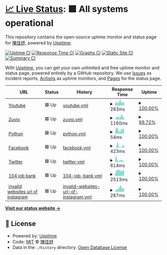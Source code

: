 # [📈 Live Status](https://chen905.github.io/upptime_implement): <!--live status--> **🟩 All systems operational**

This repository contains the open-source uptime monitor and status page for [陳佳妤](https://im.mgt.ncu.edu.tw/), powered by [Upptime](https://github.com/upptime/upptime).

[![Uptime CI](https://github.com/chen905/upptime_implement/workflows/Uptime%20CI/badge.svg)](https://github.com/chen905/upptime_implement/actions?query=workflow%3A%22Uptime+CI%22)
[![Response Time CI](https://github.com/chen905/upptime_implement/workflows/Response%20Time%20CI/badge.svg)](https://github.com/chen905/upptime_implement/actions?query=workflow%3A%22Response+Time+CI%22)
[![Graphs CI](https://github.com/chen905/upptime_implement/workflows/Graphs%20CI/badge.svg)](https://github.com/chen905/upptime_implement/actions?query=workflow%3A%22Graphs+CI%22)
[![Static Site CI](https://github.com/chen905/upptime_implement/workflows/Static%20Site%20CI/badge.svg)](https://github.com/chen905/upptime_implement/actions?query=workflow%3A%22Static+Site+CI%22)
[![Summary CI](https://github.com/chen905/upptime_implement/workflows/Summary%20CI/badge.svg)](https://github.com/chen905/upptime_implement/actions?query=workflow%3A%22Summary+CI%22)

With [Upptime](https://upptime.js.org), you can get your own unlimited and free uptime monitor and status page, powered entirely by a GitHub repository. We use [Issues](https://github.com/chen905/upptime_implement/issues) as incident reports, [Actions](https://github.com/chen905/upptime_implement/actions) as uptime monitors, and [Pages](https://chen905.github.io/upptime_implement) for the status page.

<!--start: status pages-->
<!-- This summary is generated by Upptime (https://github.com/upptime/upptime) -->
<!-- Do not edit this manually, your changes will be overwritten -->
<!-- prettier-ignore -->
| URL | Status | History | Response Time | Uptime |
| --- | ------ | ------- | ------------- | ------ |
| <img alt="" src="https://favicons.githubusercontent.com/www.youtube.com" height="13"> [Youtube](https://www.youtube.com) | 🟩 Up | [youtube.yml](https://github.com/chen905/upptime_implement/commits/HEAD/history/youtube.yml) | <details><summary><img alt="Response time graph" src="./graphs/youtube/response-time-week.png" height="20"> 283ms</summary><br><a href="https://chen905.github.io/upptime_implement/history/youtube"><img alt="Response time 273" src="https://img.shields.io/endpoint?url=https%3A%2F%2Fraw.githubusercontent.com%2Fchen905%2Fupptime_implement%2FHEAD%2Fapi%2Fyoutube%2Fresponse-time.json"></a><br><a href="https://chen905.github.io/upptime_implement/history/youtube"><img alt="24-hour response time 280" src="https://img.shields.io/endpoint?url=https%3A%2F%2Fraw.githubusercontent.com%2Fchen905%2Fupptime_implement%2FHEAD%2Fapi%2Fyoutube%2Fresponse-time-day.json"></a><br><a href="https://chen905.github.io/upptime_implement/history/youtube"><img alt="7-day response time 283" src="https://img.shields.io/endpoint?url=https%3A%2F%2Fraw.githubusercontent.com%2Fchen905%2Fupptime_implement%2FHEAD%2Fapi%2Fyoutube%2Fresponse-time-week.json"></a><br><a href="https://chen905.github.io/upptime_implement/history/youtube"><img alt="30-day response time 273" src="https://img.shields.io/endpoint?url=https%3A%2F%2Fraw.githubusercontent.com%2Fchen905%2Fupptime_implement%2FHEAD%2Fapi%2Fyoutube%2Fresponse-time-month.json"></a><br><a href="https://chen905.github.io/upptime_implement/history/youtube"><img alt="1-year response time 273" src="https://img.shields.io/endpoint?url=https%3A%2F%2Fraw.githubusercontent.com%2Fchen905%2Fupptime_implement%2FHEAD%2Fapi%2Fyoutube%2Fresponse-time-year.json"></a></details> | <details><summary><a href="https://chen905.github.io/upptime_implement/history/youtube">100.00%</a></summary><a href="https://chen905.github.io/upptime_implement/history/youtube"><img alt="All-time uptime 100.00%" src="https://img.shields.io/endpoint?url=https%3A%2F%2Fraw.githubusercontent.com%2Fchen905%2Fupptime_implement%2FHEAD%2Fapi%2Fyoutube%2Fuptime.json"></a><br><a href="https://chen905.github.io/upptime_implement/history/youtube"><img alt="24-hour uptime 100.00%" src="https://img.shields.io/endpoint?url=https%3A%2F%2Fraw.githubusercontent.com%2Fchen905%2Fupptime_implement%2FHEAD%2Fapi%2Fyoutube%2Fuptime-day.json"></a><br><a href="https://chen905.github.io/upptime_implement/history/youtube"><img alt="7-day uptime 100.00%" src="https://img.shields.io/endpoint?url=https%3A%2F%2Fraw.githubusercontent.com%2Fchen905%2Fupptime_implement%2FHEAD%2Fapi%2Fyoutube%2Fuptime-week.json"></a><br><a href="https://chen905.github.io/upptime_implement/history/youtube"><img alt="30-day uptime 100.00%" src="https://img.shields.io/endpoint?url=https%3A%2F%2Fraw.githubusercontent.com%2Fchen905%2Fupptime_implement%2FHEAD%2Fapi%2Fyoutube%2Fuptime-month.json"></a><br><a href="https://chen905.github.io/upptime_implement/history/youtube"><img alt="1-year uptime 100.00%" src="https://img.shields.io/endpoint?url=https%3A%2F%2Fraw.githubusercontent.com%2Fchen905%2Fupptime_implement%2FHEAD%2Fapi%2Fyoutube%2Fuptime-year.json"></a></details>
| <img alt="" src="https://favicons.githubusercontent.com/irs.zuvio.com.tw" height="13"> [Zuvio](https://irs.zuvio.com.tw) | 🟩 Up | [zuvio.yml](https://github.com/chen905/upptime_implement/commits/HEAD/history/zuvio.yml) | <details><summary><img alt="Response time graph" src="./graphs/zuvio/response-time-week.png" height="20"> 1160ms</summary><br><a href="https://chen905.github.io/upptime_implement/history/zuvio"><img alt="Response time 1192" src="https://img.shields.io/endpoint?url=https%3A%2F%2Fraw.githubusercontent.com%2Fchen905%2Fupptime_implement%2FHEAD%2Fapi%2Fzuvio%2Fresponse-time.json"></a><br><a href="https://chen905.github.io/upptime_implement/history/zuvio"><img alt="24-hour response time 623" src="https://img.shields.io/endpoint?url=https%3A%2F%2Fraw.githubusercontent.com%2Fchen905%2Fupptime_implement%2FHEAD%2Fapi%2Fzuvio%2Fresponse-time-day.json"></a><br><a href="https://chen905.github.io/upptime_implement/history/zuvio"><img alt="7-day response time 1160" src="https://img.shields.io/endpoint?url=https%3A%2F%2Fraw.githubusercontent.com%2Fchen905%2Fupptime_implement%2FHEAD%2Fapi%2Fzuvio%2Fresponse-time-week.json"></a><br><a href="https://chen905.github.io/upptime_implement/history/zuvio"><img alt="30-day response time 1192" src="https://img.shields.io/endpoint?url=https%3A%2F%2Fraw.githubusercontent.com%2Fchen905%2Fupptime_implement%2FHEAD%2Fapi%2Fzuvio%2Fresponse-time-month.json"></a><br><a href="https://chen905.github.io/upptime_implement/history/zuvio"><img alt="1-year response time 1192" src="https://img.shields.io/endpoint?url=https%3A%2F%2Fraw.githubusercontent.com%2Fchen905%2Fupptime_implement%2FHEAD%2Fapi%2Fzuvio%2Fresponse-time-year.json"></a></details> | <details><summary><a href="https://chen905.github.io/upptime_implement/history/zuvio">99.72%</a></summary><a href="https://chen905.github.io/upptime_implement/history/zuvio"><img alt="All-time uptime 99.93%" src="https://img.shields.io/endpoint?url=https%3A%2F%2Fraw.githubusercontent.com%2Fchen905%2Fupptime_implement%2FHEAD%2Fapi%2Fzuvio%2Fuptime.json"></a><br><a href="https://chen905.github.io/upptime_implement/history/zuvio"><img alt="24-hour uptime 98.03%" src="https://img.shields.io/endpoint?url=https%3A%2F%2Fraw.githubusercontent.com%2Fchen905%2Fupptime_implement%2FHEAD%2Fapi%2Fzuvio%2Fuptime-day.json"></a><br><a href="https://chen905.github.io/upptime_implement/history/zuvio"><img alt="7-day uptime 99.72%" src="https://img.shields.io/endpoint?url=https%3A%2F%2Fraw.githubusercontent.com%2Fchen905%2Fupptime_implement%2FHEAD%2Fapi%2Fzuvio%2Fuptime-week.json"></a><br><a href="https://chen905.github.io/upptime_implement/history/zuvio"><img alt="30-day uptime 99.93%" src="https://img.shields.io/endpoint?url=https%3A%2F%2Fraw.githubusercontent.com%2Fchen905%2Fupptime_implement%2FHEAD%2Fapi%2Fzuvio%2Fuptime-month.json"></a><br><a href="https://chen905.github.io/upptime_implement/history/zuvio"><img alt="1-year uptime 99.93%" src="https://img.shields.io/endpoint?url=https%3A%2F%2Fraw.githubusercontent.com%2Fchen905%2Fupptime_implement%2FHEAD%2Fapi%2Fzuvio%2Fuptime-year.json"></a></details>
| <img alt="" src="https://favicons.githubusercontent.com/www.python.org" height="13"> [Python](https://www.python.org) | 🟩 Up | [python.yml](https://github.com/chen905/upptime_implement/commits/HEAD/history/python.yml) | <details><summary><img alt="Response time graph" src="./graphs/python/response-time-week.png" height="20"> 54ms</summary><br><a href="https://chen905.github.io/upptime_implement/history/python"><img alt="Response time 66" src="https://img.shields.io/endpoint?url=https%3A%2F%2Fraw.githubusercontent.com%2Fchen905%2Fupptime_implement%2FHEAD%2Fapi%2Fpython%2Fresponse-time.json"></a><br><a href="https://chen905.github.io/upptime_implement/history/python"><img alt="24-hour response time 66" src="https://img.shields.io/endpoint?url=https%3A%2F%2Fraw.githubusercontent.com%2Fchen905%2Fupptime_implement%2FHEAD%2Fapi%2Fpython%2Fresponse-time-day.json"></a><br><a href="https://chen905.github.io/upptime_implement/history/python"><img alt="7-day response time 54" src="https://img.shields.io/endpoint?url=https%3A%2F%2Fraw.githubusercontent.com%2Fchen905%2Fupptime_implement%2FHEAD%2Fapi%2Fpython%2Fresponse-time-week.json"></a><br><a href="https://chen905.github.io/upptime_implement/history/python"><img alt="30-day response time 66" src="https://img.shields.io/endpoint?url=https%3A%2F%2Fraw.githubusercontent.com%2Fchen905%2Fupptime_implement%2FHEAD%2Fapi%2Fpython%2Fresponse-time-month.json"></a><br><a href="https://chen905.github.io/upptime_implement/history/python"><img alt="1-year response time 66" src="https://img.shields.io/endpoint?url=https%3A%2F%2Fraw.githubusercontent.com%2Fchen905%2Fupptime_implement%2FHEAD%2Fapi%2Fpython%2Fresponse-time-year.json"></a></details> | <details><summary><a href="https://chen905.github.io/upptime_implement/history/python">100.00%</a></summary><a href="https://chen905.github.io/upptime_implement/history/python"><img alt="All-time uptime 100.00%" src="https://img.shields.io/endpoint?url=https%3A%2F%2Fraw.githubusercontent.com%2Fchen905%2Fupptime_implement%2FHEAD%2Fapi%2Fpython%2Fuptime.json"></a><br><a href="https://chen905.github.io/upptime_implement/history/python"><img alt="24-hour uptime 100.00%" src="https://img.shields.io/endpoint?url=https%3A%2F%2Fraw.githubusercontent.com%2Fchen905%2Fupptime_implement%2FHEAD%2Fapi%2Fpython%2Fuptime-day.json"></a><br><a href="https://chen905.github.io/upptime_implement/history/python"><img alt="7-day uptime 100.00%" src="https://img.shields.io/endpoint?url=https%3A%2F%2Fraw.githubusercontent.com%2Fchen905%2Fupptime_implement%2FHEAD%2Fapi%2Fpython%2Fuptime-week.json"></a><br><a href="https://chen905.github.io/upptime_implement/history/python"><img alt="30-day uptime 100.00%" src="https://img.shields.io/endpoint?url=https%3A%2F%2Fraw.githubusercontent.com%2Fchen905%2Fupptime_implement%2FHEAD%2Fapi%2Fpython%2Fuptime-month.json"></a><br><a href="https://chen905.github.io/upptime_implement/history/python"><img alt="1-year uptime 100.00%" src="https://img.shields.io/endpoint?url=https%3A%2F%2Fraw.githubusercontent.com%2Fchen905%2Fupptime_implement%2FHEAD%2Fapi%2Fpython%2Fuptime-year.json"></a></details>
| <img alt="" src="https://favicons.githubusercontent.com/www.facebook.com" height="13"> [Facebook](https://www.facebook.com) | 🟩 Up | [facebook.yml](https://github.com/chen905/upptime_implement/commits/HEAD/history/facebook.yml) | <details><summary><img alt="Response time graph" src="./graphs/facebook/response-time-week.png" height="20"> 423ms</summary><br><a href="https://chen905.github.io/upptime_implement/history/facebook"><img alt="Response time 377" src="https://img.shields.io/endpoint?url=https%3A%2F%2Fraw.githubusercontent.com%2Fchen905%2Fupptime_implement%2FHEAD%2Fapi%2Ffacebook%2Fresponse-time.json"></a><br><a href="https://chen905.github.io/upptime_implement/history/facebook"><img alt="24-hour response time 365" src="https://img.shields.io/endpoint?url=https%3A%2F%2Fraw.githubusercontent.com%2Fchen905%2Fupptime_implement%2FHEAD%2Fapi%2Ffacebook%2Fresponse-time-day.json"></a><br><a href="https://chen905.github.io/upptime_implement/history/facebook"><img alt="7-day response time 423" src="https://img.shields.io/endpoint?url=https%3A%2F%2Fraw.githubusercontent.com%2Fchen905%2Fupptime_implement%2FHEAD%2Fapi%2Ffacebook%2Fresponse-time-week.json"></a><br><a href="https://chen905.github.io/upptime_implement/history/facebook"><img alt="30-day response time 377" src="https://img.shields.io/endpoint?url=https%3A%2F%2Fraw.githubusercontent.com%2Fchen905%2Fupptime_implement%2FHEAD%2Fapi%2Ffacebook%2Fresponse-time-month.json"></a><br><a href="https://chen905.github.io/upptime_implement/history/facebook"><img alt="1-year response time 377" src="https://img.shields.io/endpoint?url=https%3A%2F%2Fraw.githubusercontent.com%2Fchen905%2Fupptime_implement%2FHEAD%2Fapi%2Ffacebook%2Fresponse-time-year.json"></a></details> | <details><summary><a href="https://chen905.github.io/upptime_implement/history/facebook">100.00%</a></summary><a href="https://chen905.github.io/upptime_implement/history/facebook"><img alt="All-time uptime 100.00%" src="https://img.shields.io/endpoint?url=https%3A%2F%2Fraw.githubusercontent.com%2Fchen905%2Fupptime_implement%2FHEAD%2Fapi%2Ffacebook%2Fuptime.json"></a><br><a href="https://chen905.github.io/upptime_implement/history/facebook"><img alt="24-hour uptime 100.00%" src="https://img.shields.io/endpoint?url=https%3A%2F%2Fraw.githubusercontent.com%2Fchen905%2Fupptime_implement%2FHEAD%2Fapi%2Ffacebook%2Fuptime-day.json"></a><br><a href="https://chen905.github.io/upptime_implement/history/facebook"><img alt="7-day uptime 100.00%" src="https://img.shields.io/endpoint?url=https%3A%2F%2Fraw.githubusercontent.com%2Fchen905%2Fupptime_implement%2FHEAD%2Fapi%2Ffacebook%2Fuptime-week.json"></a><br><a href="https://chen905.github.io/upptime_implement/history/facebook"><img alt="30-day uptime 100.00%" src="https://img.shields.io/endpoint?url=https%3A%2F%2Fraw.githubusercontent.com%2Fchen905%2Fupptime_implement%2FHEAD%2Fapi%2Ffacebook%2Fuptime-month.json"></a><br><a href="https://chen905.github.io/upptime_implement/history/facebook"><img alt="1-year uptime 100.00%" src="https://img.shields.io/endpoint?url=https%3A%2F%2Fraw.githubusercontent.com%2Fchen905%2Fupptime_implement%2FHEAD%2Fapi%2Ffacebook%2Fuptime-year.json"></a></details>
| <img alt="" src="https://favicons.githubusercontent.com/twitter.com" height="13"> [Twitter](https://twitter.com) | 🟩 Up | [twitter.yml](https://github.com/chen905/upptime_implement/commits/HEAD/history/twitter.yml) | <details><summary><img alt="Response time graph" src="./graphs/twitter/response-time-week.png" height="20"> 614ms</summary><br><a href="https://chen905.github.io/upptime_implement/history/twitter"><img alt="Response time 372" src="https://img.shields.io/endpoint?url=https%3A%2F%2Fraw.githubusercontent.com%2Fchen905%2Fupptime_implement%2FHEAD%2Fapi%2Ftwitter%2Fresponse-time.json"></a><br><a href="https://chen905.github.io/upptime_implement/history/twitter"><img alt="24-hour response time 319" src="https://img.shields.io/endpoint?url=https%3A%2F%2Fraw.githubusercontent.com%2Fchen905%2Fupptime_implement%2FHEAD%2Fapi%2Ftwitter%2Fresponse-time-day.json"></a><br><a href="https://chen905.github.io/upptime_implement/history/twitter"><img alt="7-day response time 614" src="https://img.shields.io/endpoint?url=https%3A%2F%2Fraw.githubusercontent.com%2Fchen905%2Fupptime_implement%2FHEAD%2Fapi%2Ftwitter%2Fresponse-time-week.json"></a><br><a href="https://chen905.github.io/upptime_implement/history/twitter"><img alt="30-day response time 372" src="https://img.shields.io/endpoint?url=https%3A%2F%2Fraw.githubusercontent.com%2Fchen905%2Fupptime_implement%2FHEAD%2Fapi%2Ftwitter%2Fresponse-time-month.json"></a><br><a href="https://chen905.github.io/upptime_implement/history/twitter"><img alt="1-year response time 372" src="https://img.shields.io/endpoint?url=https%3A%2F%2Fraw.githubusercontent.com%2Fchen905%2Fupptime_implement%2FHEAD%2Fapi%2Ftwitter%2Fresponse-time-year.json"></a></details> | <details><summary><a href="https://chen905.github.io/upptime_implement/history/twitter">100.00%</a></summary><a href="https://chen905.github.io/upptime_implement/history/twitter"><img alt="All-time uptime 100.00%" src="https://img.shields.io/endpoint?url=https%3A%2F%2Fraw.githubusercontent.com%2Fchen905%2Fupptime_implement%2FHEAD%2Fapi%2Ftwitter%2Fuptime.json"></a><br><a href="https://chen905.github.io/upptime_implement/history/twitter"><img alt="24-hour uptime 100.00%" src="https://img.shields.io/endpoint?url=https%3A%2F%2Fraw.githubusercontent.com%2Fchen905%2Fupptime_implement%2FHEAD%2Fapi%2Ftwitter%2Fuptime-day.json"></a><br><a href="https://chen905.github.io/upptime_implement/history/twitter"><img alt="7-day uptime 100.00%" src="https://img.shields.io/endpoint?url=https%3A%2F%2Fraw.githubusercontent.com%2Fchen905%2Fupptime_implement%2FHEAD%2Fapi%2Ftwitter%2Fuptime-week.json"></a><br><a href="https://chen905.github.io/upptime_implement/history/twitter"><img alt="30-day uptime 100.00%" src="https://img.shields.io/endpoint?url=https%3A%2F%2Fraw.githubusercontent.com%2Fchen905%2Fupptime_implement%2FHEAD%2Fapi%2Ftwitter%2Fuptime-month.json"></a><br><a href="https://chen905.github.io/upptime_implement/history/twitter"><img alt="1-year uptime 100.00%" src="https://img.shields.io/endpoint?url=https%3A%2F%2Fraw.githubusercontent.com%2Fchen905%2Fupptime_implement%2FHEAD%2Fapi%2Ftwitter%2Fuptime-year.json"></a></details>
| <img alt="" src="https://favicons.githubusercontent.com/www.104.com.tw" height="13"> [104 job bank](https://www.104.com.tw) | 🟩 Up | [104-job-bank.yml](https://github.com/chen905/upptime_implement/commits/HEAD/history/104-job-bank.yml) | <details><summary><img alt="Response time graph" src="./graphs/104-job-bank/response-time-week.png" height="20"> 2513ms</summary><br><a href="https://chen905.github.io/upptime_implement/history/104-job-bank"><img alt="Response time 2665" src="https://img.shields.io/endpoint?url=https%3A%2F%2Fraw.githubusercontent.com%2Fchen905%2Fupptime_implement%2FHEAD%2Fapi%2F104-job-bank%2Fresponse-time.json"></a><br><a href="https://chen905.github.io/upptime_implement/history/104-job-bank"><img alt="24-hour response time 2338" src="https://img.shields.io/endpoint?url=https%3A%2F%2Fraw.githubusercontent.com%2Fchen905%2Fupptime_implement%2FHEAD%2Fapi%2F104-job-bank%2Fresponse-time-day.json"></a><br><a href="https://chen905.github.io/upptime_implement/history/104-job-bank"><img alt="7-day response time 2513" src="https://img.shields.io/endpoint?url=https%3A%2F%2Fraw.githubusercontent.com%2Fchen905%2Fupptime_implement%2FHEAD%2Fapi%2F104-job-bank%2Fresponse-time-week.json"></a><br><a href="https://chen905.github.io/upptime_implement/history/104-job-bank"><img alt="30-day response time 2665" src="https://img.shields.io/endpoint?url=https%3A%2F%2Fraw.githubusercontent.com%2Fchen905%2Fupptime_implement%2FHEAD%2Fapi%2F104-job-bank%2Fresponse-time-month.json"></a><br><a href="https://chen905.github.io/upptime_implement/history/104-job-bank"><img alt="1-year response time 2665" src="https://img.shields.io/endpoint?url=https%3A%2F%2Fraw.githubusercontent.com%2Fchen905%2Fupptime_implement%2FHEAD%2Fapi%2F104-job-bank%2Fresponse-time-year.json"></a></details> | <details><summary><a href="https://chen905.github.io/upptime_implement/history/104-job-bank">100.00%</a></summary><a href="https://chen905.github.io/upptime_implement/history/104-job-bank"><img alt="All-time uptime 100.00%" src="https://img.shields.io/endpoint?url=https%3A%2F%2Fraw.githubusercontent.com%2Fchen905%2Fupptime_implement%2FHEAD%2Fapi%2F104-job-bank%2Fuptime.json"></a><br><a href="https://chen905.github.io/upptime_implement/history/104-job-bank"><img alt="24-hour uptime 100.00%" src="https://img.shields.io/endpoint?url=https%3A%2F%2Fraw.githubusercontent.com%2Fchen905%2Fupptime_implement%2FHEAD%2Fapi%2F104-job-bank%2Fuptime-day.json"></a><br><a href="https://chen905.github.io/upptime_implement/history/104-job-bank"><img alt="7-day uptime 100.00%" src="https://img.shields.io/endpoint?url=https%3A%2F%2Fraw.githubusercontent.com%2Fchen905%2Fupptime_implement%2FHEAD%2Fapi%2F104-job-bank%2Fuptime-week.json"></a><br><a href="https://chen905.github.io/upptime_implement/history/104-job-bank"><img alt="30-day uptime 100.00%" src="https://img.shields.io/endpoint?url=https%3A%2F%2Fraw.githubusercontent.com%2Fchen905%2Fupptime_implement%2FHEAD%2Fapi%2F104-job-bank%2Fuptime-month.json"></a><br><a href="https://chen905.github.io/upptime_implement/history/104-job-bank"><img alt="1-year uptime 100.00%" src="https://img.shields.io/endpoint?url=https%3A%2F%2Fraw.githubusercontent.com%2Fchen905%2Fupptime_implement%2FHEAD%2Fapi%2F104-job-bank%2Fuptime-year.json"></a></details>
| <img alt="" src="https://favicons.githubusercontent.com/www.ingram.com" height="13"> [invalid websites url of instagram](https://www.ingram.com) | 🟩 Up | [invalid-websites-url-of-instagram.yml](https://github.com/chen905/upptime_implement/commits/HEAD/history/invalid-websites-url-of-instagram.yml) | <details><summary><img alt="Response time graph" src="./graphs/invalid-websites-url-of-instagram/response-time-week.png" height="20"> 287ms</summary><br><a href="https://chen905.github.io/upptime_implement/history/invalid-websites-url-of-instagram"><img alt="Response time 287" src="https://img.shields.io/endpoint?url=https%3A%2F%2Fraw.githubusercontent.com%2Fchen905%2Fupptime_implement%2FHEAD%2Fapi%2Finvalid-websites-url-of-instagram%2Fresponse-time.json"></a><br><a href="https://chen905.github.io/upptime_implement/history/invalid-websites-url-of-instagram"><img alt="24-hour response time 315" src="https://img.shields.io/endpoint?url=https%3A%2F%2Fraw.githubusercontent.com%2Fchen905%2Fupptime_implement%2FHEAD%2Fapi%2Finvalid-websites-url-of-instagram%2Fresponse-time-day.json"></a><br><a href="https://chen905.github.io/upptime_implement/history/invalid-websites-url-of-instagram"><img alt="7-day response time 287" src="https://img.shields.io/endpoint?url=https%3A%2F%2Fraw.githubusercontent.com%2Fchen905%2Fupptime_implement%2FHEAD%2Fapi%2Finvalid-websites-url-of-instagram%2Fresponse-time-week.json"></a><br><a href="https://chen905.github.io/upptime_implement/history/invalid-websites-url-of-instagram"><img alt="30-day response time 287" src="https://img.shields.io/endpoint?url=https%3A%2F%2Fraw.githubusercontent.com%2Fchen905%2Fupptime_implement%2FHEAD%2Fapi%2Finvalid-websites-url-of-instagram%2Fresponse-time-month.json"></a><br><a href="https://chen905.github.io/upptime_implement/history/invalid-websites-url-of-instagram"><img alt="1-year response time 287" src="https://img.shields.io/endpoint?url=https%3A%2F%2Fraw.githubusercontent.com%2Fchen905%2Fupptime_implement%2FHEAD%2Fapi%2Finvalid-websites-url-of-instagram%2Fresponse-time-year.json"></a></details> | <details><summary><a href="https://chen905.github.io/upptime_implement/history/invalid-websites-url-of-instagram">100.00%</a></summary><a href="https://chen905.github.io/upptime_implement/history/invalid-websites-url-of-instagram"><img alt="All-time uptime 100.00%" src="https://img.shields.io/endpoint?url=https%3A%2F%2Fraw.githubusercontent.com%2Fchen905%2Fupptime_implement%2FHEAD%2Fapi%2Finvalid-websites-url-of-instagram%2Fuptime.json"></a><br><a href="https://chen905.github.io/upptime_implement/history/invalid-websites-url-of-instagram"><img alt="24-hour uptime 100.00%" src="https://img.shields.io/endpoint?url=https%3A%2F%2Fraw.githubusercontent.com%2Fchen905%2Fupptime_implement%2FHEAD%2Fapi%2Finvalid-websites-url-of-instagram%2Fuptime-day.json"></a><br><a href="https://chen905.github.io/upptime_implement/history/invalid-websites-url-of-instagram"><img alt="7-day uptime 100.00%" src="https://img.shields.io/endpoint?url=https%3A%2F%2Fraw.githubusercontent.com%2Fchen905%2Fupptime_implement%2FHEAD%2Fapi%2Finvalid-websites-url-of-instagram%2Fuptime-week.json"></a><br><a href="https://chen905.github.io/upptime_implement/history/invalid-websites-url-of-instagram"><img alt="30-day uptime 100.00%" src="https://img.shields.io/endpoint?url=https%3A%2F%2Fraw.githubusercontent.com%2Fchen905%2Fupptime_implement%2FHEAD%2Fapi%2Finvalid-websites-url-of-instagram%2Fuptime-month.json"></a><br><a href="https://chen905.github.io/upptime_implement/history/invalid-websites-url-of-instagram"><img alt="1-year uptime 100.00%" src="https://img.shields.io/endpoint?url=https%3A%2F%2Fraw.githubusercontent.com%2Fchen905%2Fupptime_implement%2FHEAD%2Fapi%2Finvalid-websites-url-of-instagram%2Fuptime-year.json"></a></details>

<!--end: status pages-->

[**Visit our status website →**](https://chen905.github.io/upptime_implement)

## 📄 License

- Powered by: [Upptime](https://github.com/upptime/upptime)
- Code: [MIT](./LICENSE) © [陳佳妤](https://im.mgt.ncu.edu.tw/)
- Data in the `./history` directory: [Open Database License](https://opendatacommons.org/licenses/odbl/1-0/)
